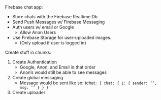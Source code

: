 Firebase chat app:
- Store chats with the Firebase Realtime Db
- Send Push Messages w/ Firebase Messaging
- Auth users w/ email or Google
    - Allow Anon Users
- Use Firebase Storage for user-uploaded images.
    - (Only upload if user is logged in)

Create stuff in chunks:
1. Create Authentication
    - Google, Anon, and Email in that order
    - Anon’s would still be able to see messages
2. Create global messaging
    - Message would be sent like so:
tchat`: {
   chat: {
      1: {
         sender: ‘’,
         msg: ‘’
      }
   }
}`
3. Create uploader
